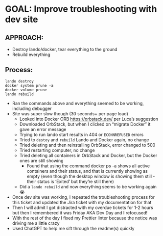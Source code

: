 # GOAL: Improve troubleshooting with dev site

## APPROACH:
- Destroy lando/docker, tear everything to the ground
- Rebuild everything

## Process:
```CLI
lando destroy
docker system prune -a
docker volume prune
lando rebuild
```

- Ran the commands above and everything seemed to be working, including debugger
- Site was super slow though (30 seconds+ per page load)
  - Looked into Docker ORB https://orbstack.dev/ per Luca’s suggestion
  - Downloaded OrbStack, but when I clicked on “migrate Docker” it gave an error message
  - Trying to run lando start results in 404 or `ECONNREFUSED` errors
  - Tried to `destoy` and `rebuild` Lando and Docker again, no change
  - Tried deleting and then reinstalling OrbStack, error changed to 500  
  - Tried restarting computer, no change
  - Tried deleting all containers in OrbStack and Docker, but the Docker ones are still showing
    - Found that using the command docker ps -a shows all active containers and their status, and that is currently showing as empty (even though the desktop window is showing them still - their status is ‘Exited’ but they’re still there)
  - Did a `lando rebuild` and now everything seems to be working again 😭 
- Once dev site was working, I repeated the troubleshooting process for this ticket and updated the Jira ticket with my documentation for that
- Then I will admit I got distracted with my overdue tickets for 1-2 hours but then I remembered it was Friday AKA Dev Day and I refocused!
- With the rest of the day I fixed my Prettier linter because the notice was driving me a little crazy
- Used ChatGPT to help me sift through the readme(s) quickly 

